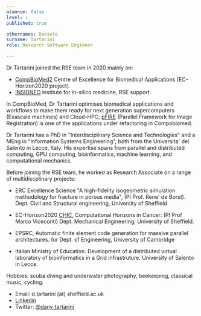 ```yaml
---
alumnum: false
level: 1
published: true

othernames: Daniele
surname: Tartarini
role: Research Software Engineer

---
```

Dr Tartarini joined the RSE team in 2020 mainly on:

  - [CompBioMed2](https://www.compbiomed.eu/) Centre of Excellence for Biomedical Applications (EC-Horizon2020 project).
  - [INSIGNEO](http://www.insigneo.org) institute for in-silico medicine, RSE support.

In CompBioMed, Dr Tartarini optimises biomedical applications and workflows to make them ready for next generation supercomputers (Exascale machines) and Cloud-HPC;  [pFIRE](https://github.com/INSIGNEO/pFIRE) (Parallel Framework for Image Registration) is one of the applications under refactoring in Compobiomed.

Dr Tartarini has a PhD in "Interdisciplinary Science and Technologies" and a MEng in "Information Systems Engineering", both  from the Universita' del Salento in Lecce, Italy. His expertise spans from parallel and distributed computing, GPU computing, bioinformatics, machine learning, and computational mechanics.

Before joining the RSE team, he worked as Research Associate on a range of multidiscplinary projects:

  - ERC Excellence Science "A high-fidelity isogeometric simulation methodology for fracture in porous media", (PI Prof. Rene' de Borst). Dept. Civil and Structural engineering, University of Sheffield
  - EC-Horizon2020 [CHIC](http://www.chic-vph.eu/), Computational Horizons in Cancer:  (PI Prof Marco Viceconti)  Dept. Mechanical Engineering, University of Sheffield.
  - EPSRC, Automatic finite element code generation for massive parallel architectures. for Dept. of Engineering, University of Cambridge

  - Italian Ministry of Education. Development of a distributed virtual laboratory of bioinformatics in a Grid infrastruture. University of Salento in Lecce.

Hobbies: scuba diving and underwater photography, beekeeping, classical music, cycling.

* Email: d.tartarini (at) sheffield.ac.uk
* [Linkedin](https://www.linkedin.com/in/danieletartarini/)
* Twitter: [@dany_tartarini](https://twitter.com/dany_tartarini)

